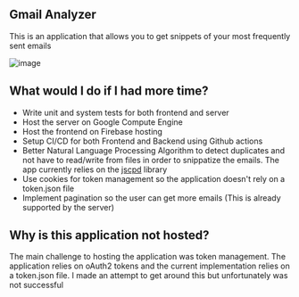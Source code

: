 ## Gmail Analyzer

This is an application that allows you to get snippets of your most frequently sent emails

![image](https://user-images.githubusercontent.com/22065489/131299267-cb898621-4f05-4d96-9bb7-0ff9315e95d4.png)

## What would I do if I had more time?

 - Write unit and system tests for both frontend and server
 - Host the server on Google Compute Engine
 - Host the frontend on Firebase hosting
 - Setup CI/CD for both Frontend and Backend using Github actions
 - Better Natural Language Processing Algorithm to detect duplicates and not have to read/write from files in order to snippatize the emails. The app currently relies on the [jscpd](https://github.com/kucherenko/jscpd) library
 - Use cookies for token management so the application doesn't rely on a token.json file
 - Implement pagination so the user can get more emails (This is already supported by the server)

## Why is this application not hosted?

The main challenge to hosting the application was token management. The application relies on oAuth2 tokens and the current implementation relies on a token.json file. I made an attempt to get around this but unfortunately was not successful
